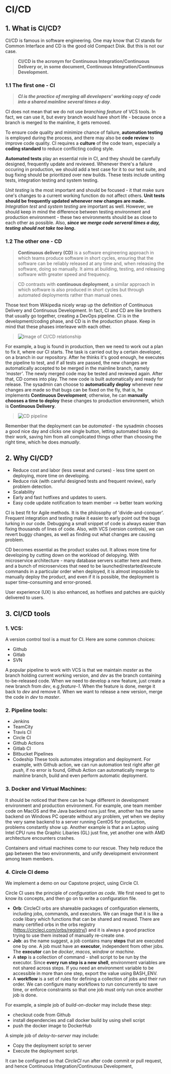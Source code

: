 # CI/CD 
## 1. What is CI/CD? 
CI/CD is famous in software engineering. One may know that CI stands for Common Interface and CD is the good old Compact Disk. But this is not our case. 
> **CI/CD is the acronym for Continuous Integration/Continuous Delivery or, in some document, Continuous Integration/Continuous Development.** 

### 1.1 The first one - CI

>**_CI is the practice of merging all developers' working copy of code into a shared mainline several times a day_**. 

CI does not mean that we do not use *branching feature* of VCS tools. In fact, we can use it, but every branch would have short life - because once a branch is merged to the mainline, it gets removed. 

To ensure code quality and minimize chance of failure, **automation testing** is employed during the process, and there may also be **code review** to improve code quality. CI requires a **culture** of the code team, especially a **coding standard** to reduce conflicting coding style. 

**Automated tests** play an essential role in CI, and they should be carefully designed, frequently update and reviewed. Whenever there's a failure occuring in production, we should add a test case for it to our test suite, and bug fixing should be prioritized over new builds. These tests include uniting tests, integration testing and system testing. 

_Unit testing_ is the most important and should be focused - it that make sure one's changes to a current working function do not affect others. **Unit tests should be frequently updated whenever new changes are made.**. _Integration test_ and _system testing_ are important as well. However, we should keep in mind the difference between testing environment and production environment - these two environments should be as close to each other as possible. Also, **_since we merge code serveral times a day, testing should not take too long_.**

### 1.2 The other one - CD 
> **Continuous delivery (CD)** is a software engineering approach in which teams produce software in short cycles, ensuring that the software can be reliably released at any time and, when releasing the software, doing so manually. It aims at building, testing, and releasing software with greater speed and frequency. 

> CD contrasts with **continuous deployment**, a similar approach in which software is also produced in short cycles but through automated deployments rather than manual ones.

Those text from Wikipedia nicely wrap up the definition of Continuous Delivery and Continuous Development. In fact, CI and CD are like brothers that usually go together, creating a DevOps pipeline. CI is in the development/coding phase, and CD is in the production phase. Keep in mind that these phases interleave with each other. 

> ![Image of CI/CD relationship](https://stackify.com/wp-content/uploads/2019/04/big-Feature-Image-on-What-Is-CI_CD.jpg)

For example, a bug is found in production, then we need to work out a plan to fix it, where our CI starts. The task is carried out by a certain developer, on a branch in our repository. After he thinks it's good enough, he executes the pipeline to test, and if all tests are passed, the new changes are automatically accepted to be merged in the mainline branch, namely _'master'_. The newly merged code may be tested and reviewed again. After that, CD comes into play. The new code is built automatically and ready for release. The sysadmin can choose to **automatically deploy** whenever new changes are made so that bugs can be fixed on the fly, that is, he implements **Continuous Development**; otherwise, he can **manually chooses a time to deploy** these changes to production environment, which is **Continuous Delivery**. 

> ![CD pipeline](https://upload.wikimedia.org/wikipedia/commons/thumb/c/c3/Continuous_Delivery_process_diagram.svg/1920px-Continuous_Delivery_process_diagram.svg.png)

Remember that the deployment can be *automated* - the sysadmin chooses a good nice day and clicks one single button, letting automated tasks do their work, saving him from all complicated things other than choosing the right time, which he does *manually*. 

## 2. Why CI/CD? 
- Reduce cost and labor (less sweat and curses) - less time spent on deploying, more time on developing. 
- Reduce risk (with careful designed tests and frequent review), early problem detection. 
- Scalability
- Early and fast hotfixes and updates to users. 
- Easy code update notification to team member --> better team working

CI is best fit for Agile methods. It is the philosophy of 'divide-and-conquer'. Frequent integration and testing make it easier to early point out the bugs lurking in our code. Debugging a small snippet of code is always easier than fixing thousands of lines of code. Also, with VCS (version controls), we can revert buggy changes, as well as finding out what changes are causing problem. 

CD becomes essential as the product scales out. It allows more time for developing by cutting down on the workload of delopying. With microservice architecture - many database servers scatter here and there. and a bunch of microservices that need to be launched/restarted/execute commands in a particular order when deployed, it is almost impossible to manually deploy the product, and even if it is possible, the deployment is super time-consuming and error-proned. 

User experience (UX) is also enhanced, as hotfixes and patches are quickly delivered to users. 

## 3. CI/CD tools 
### 1. VCS:  
A version control tool is a must for CI. Here are some common choices: 
- Github
- Gitlab
- SVN 

A popular pipeline to work with VCS is that we maintain *master* as the branch holding current working version, and *dev* as the branch containing to-be-released code. When we need to develop a new feature, just create a new branch from *dev*, e.g *feature-1*. When the feature is done, merge it back to *dev* and remove it. When we want to release a new version, merge the code in *dev* to *master*. 
### 2. Pipeline tools: 
- Jenkins
- TeamCity
- Travis CI
- Circle CI
- Github Actions
- Gitlab CI
- Bitbucket Pipelines
- Codeship
These tools automates integration and deployment. For example, with Github action, we can run automation test right after *git push*, if no error is found, Github Action can automatically merge to mainline branch, build and even perform automatic deployment. 

### 3. Docker and Virtual Machines: 
It should be noticed that there can be huge different in development environment and production environment. For example, one team member code on MacOS and the Java backend runs just fine, another has the same backend on Windows PC operate without any problem, yet when we deploy the very same backend to a server running CentOS for production, problems constantly show up. Another example is that a an Laptop using Intel CPU runs the Graphic Libaries (GL) just fine, yet another one with AMD architecture encounters crashes. 

Containers and virtual machines come to our rescue. They help reduce the gap between the two environments, and unify development environment among team members.

### 4. Circle CI demo 

We implement a demo on our Capstone project, using Circle CI. 

Circle CI uses the principle of *configuration as code*. We first need to get to know its concepts, and then go on to write a configuration file. 

- **Orb**: CircleCI orbs are shareable packages of configuration elements, including jobs, commands, and executors. We can image that it is like a code libary which functions that can be shared and reused. There are many certified orbs in the orbs registry (https://circleci.com/orbs/registry/) and it is always a good practice trying to use them instead of manually re-create one. 
- **Job**: as the name suggest, a job contains many **steps** that are executed one by one. A job must have an **executor**, independent from other jobs. The **executor** can be *docker*, *macos*, *window* or *machine*. 
- A **step** is a collection of command - shell script to be run by the executor. Since **every run step is a new shell**, environment variables are not shared across steps. If you need an environment variable to be accessible in more than one step, export the value using BASH_ENV. 
- A **workflow** is a set of rules for defining a collection of jobs and their run order. We can configure many workflows to run concurrently to save time, or enforce constraints so that one job must only run once another job is done. 

For example, a simple job of *build-on-docker* may include these step:
- checkout code from Github 
- install dependencies and call docker build by using shell script
- push the docker image to DockerHub

A simple job of *deloy-to-server* may include:  
- Copy the deployment script to server
- Execute the deployment script. 

It can be configured so that *CircleCI* run after code commit or pull request, and hence Continuous Integration/Continuous Development, 

